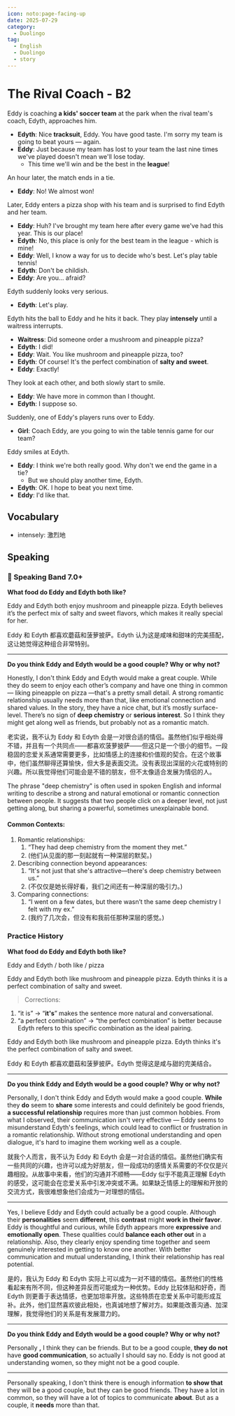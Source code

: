 ```yaml
---
icon: noto:page-facing-up
date: 2025-07-29
category:
  - Duolingo
tag:
  - English
  - Duolingo
  - story
---
```


# The Rival Coach - B2

Eddy is coaching **a kids' soccer team** at the park when the rival team's coach, Edyth, approaches him.

- **Edyth**: Nice **tracksuit**, Eddy. You have good taste. I'm sorry my team is going to beat yours — again.
- **Eddy**: Just because my team has lost to your team the last nine times we've played doesn't mean we'll lose today.
  - This time we'll win and be the best in the **league**!

An hour later, the match ends in a tie.

- **Eddy**: No! We almost won!

Later, Eddy enters a pizza shop with his team and is surprised to find Edyth and her team.

- **Eddy**: Huh? I've brought my team here after every game we've had this year. This is our place!
- **Edyth**: No, this place is only for the best team in the league - which is mine!
- **Eddy**: Well, I know a way for us to decide who's best. Let's play table tennis!
- **Edyth**: Don't be childish.
- **Eddy**: Are you… afraid?

Edyth suddenly looks very serious.

- **Edyth**: Let's play.

Edyth hits the ball to Eddy and he hits it back. They play **intensely** until a waitress interrupts.

- **Waitress**: Did someone order a mushroom and pineapple pizza?
- **Edyth**: I did!
- **Eddy**: Wait. You like mushroom and pineapple pizza, too?
- **Edyth**: Of course! It's the perfect combination of **salty and sweet**.
- **Eddy**: Exactly!

They look at each other, and both slowly start to smile.

- **Eddy**: We have more in common than I thought.
- **Edyth**: I suppose so.

Suddenly, one of Eddy's players runs over to Eddy.

- **Girl**: Coach Eddy, are you going to win the table tennis game for our team?

Eddy smiles at Edyth.

- **Eddy**: I think we're both really good. Why don't we end the game in a tie?
  - But we should play another time, Edyth.
- **Edyth**: OK. I hope to beat you next time.
- **Eddy**: I'd like that.

## Vocabulary

- intensely: 激烈地

## Speaking

### 🌟 Speaking Band 7.0+

**What food do Eddy and Edyth both like?**

Eddy and Edyth both enjoy mushroom and pineapple pizza. Edyth believes it’s the perfect mix of salty and sweet flavors, which makes it really special for her.

Eddy 和 Edyth 都喜欢蘑菇和菠萝披萨。Edyth 认为这是咸味和甜味的完美搭配，这让她觉得这种组合非常特别。

---

**Do you think Eddy and Edyth would be a good couple? Why or why not?**

Honestly, I don't think Eddy and Edyth would make a great couple. While they do seem to enjoy each other’s company and have one thing in common — liking pineapple on pizza —that's a pretty small detail. A strong romantic relationship usually needs more than that, like emotional connection and shared values. In the story, they have a nice chat, but it’s mostly surface-level. There’s no sign of **deep chemistry** or **serious interest**. So I think they might get along well as friends, but probably not as a romantic match.

老实说，我不认为 Eddy 和 Edyth 会是一对很合适的情侣。虽然他们似乎相处得不错，并且有一个共同点——都喜欢菠萝披萨——但这只是一个很小的细节。一段稳固的恋爱关系通常需要更多，比如情感上的连接和价值观的契合。在这个故事中，他们虽然聊得还算愉快，但大多是表面交流。没有表现出深层的火花或特别的兴趣。所以我觉得他们可能会是不错的朋友，但不太像适合发展为情侣的人。

The phrase "deep chemistry" is often used in spoken English and informal writing to describe a strong and natural emotional or romantic connection between people. It suggests that two people click on a deeper level, not just getting along, but sharing a powerful, sometimes unexplainable bond.

#### Common Contexts:

1. Romantic relationships:
   1. “They had deep chemistry from the moment they met.”
   2. (他们从见面的那一刻起就有一种深层的默契。)
2. Describing connection beyond appearances:
   1. “It's not just that she's attractive—there's deep chemistry between us.”
   2. (不仅仅是她长得好看，我们之间还有一种深层的吸引力。)
3. Comparing connections:
   1. “I went on a few dates, but there wasn’t the same deep chemistry I felt with my ex.”
   2. (我约了几次会，但没有和我前任那种深层的感觉。)

### Practice History

**What food do Eddy and Edyth both like?**

Eddy and Edyth / both like / pizza

Eddy and Edyth both like mushroom and pineapple pizza. Edyth thinks it is a perfect combination of salty and sweet.

> Corrections:

1. “it is” → “**it's**” makes the sentence more natural and conversational.
2. “a perfect combination” → “the perfect combination” is better because Edyth refers to this specific combination as the ideal pairing.

Eddy and Edyth both like mushroom and pineapple pizza. Edyth thinks it's the perfect combination of salty and sweet.

Eddy 和 Edyth 都喜欢蘑菇和菠萝披萨。Edyth 觉得这是咸与甜的完美结合。

---

**Do you think Eddy and Edyth would be a good couple? Why or why not?**

Personally, I don't think Eddy and Edyth would make a good couple. **While** they **do** seem to **share** some interests and could definitely be good friends, **a successful relationship** requires more than just common hobbies. From what I observed, their communication isn't very effective — Eddy seems to misunderstand Edyth's feelings, which could lead to conflict or frustration in a romantic relationship. Without strong emotional understanding and open dialogue, it's hard to imagine them working well as a couple.

就我个人而言，我不认为 Eddy 和 Edyth 会是一对合适的情侣。虽然他们确实有一些共同的兴趣，也许可以成为好朋友，但一段成功的感情关系需要的不仅仅是兴趣相投。从故事中来看，他们的沟通并不顺畅——Eddy 似乎不能真正理解 Edyth 的感受，这可能会在恋爱关系中引发冲突或不满。如果缺乏情感上的理解和开放的交流方式，我很难想象他们会成为一对理想的情侣。

---

Yes, I believe Eddy and Edyth could actually be a good couple. Although their **personalities** seem **different**, this **contrast** might **work in their favor**. Eddy is thoughtful and curious, while Edyth appears more **expressive** and **emotionally open**. These qualities could **balance each other out** in a relationship. Also, they clearly enjoy spending time together and seem genuinely interested in getting to know one another. With better communication and mutual understanding, I think their relationship has real potential.

是的，我认为 Eddy 和 Edyth 实际上可以成为一对不错的情侣。虽然他们的性格看起来有所不同，但这种差异反而可能成为一种优势。Eddy 比较体贴和好奇，而 Edyth 则更善于表达情感，也更加坦率开放。这些特质在恋爱关系中可能形成互补。此外，他们显然喜欢彼此相处，也真诚地想了解对方。如果能改善沟通、加深理解，我觉得他们的关系是有发展潜力的。

---

**Do you think Eddy and Edyth would be a good couple? Why or why not?**

Personally **,** I think they can be friends. But to be a good couple, **they do not** have **good communication**, so actually I should say no. Eddy is not good at understanding women, so they might not be a good couple.

---

Personally speaking, I don't think there is enough information **to show that** they will be a good couple, but they can be good friends. They have a lot in common, so they will have a lot of topics to communicate **about**. But as a couple, it **needs** more than that.
